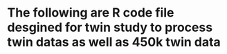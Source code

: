 # The following are R code file desgined for twin study to process twin datas as well as 450k twin data
